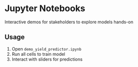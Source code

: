 # Jupyter Notebooks
Interactive demos for stakeholders to explore models hands-on

## Usage
1. Open `demo_yield_predictor.ipynb`
2. Run all cells to train model
3. Interact with sliders for predictions
